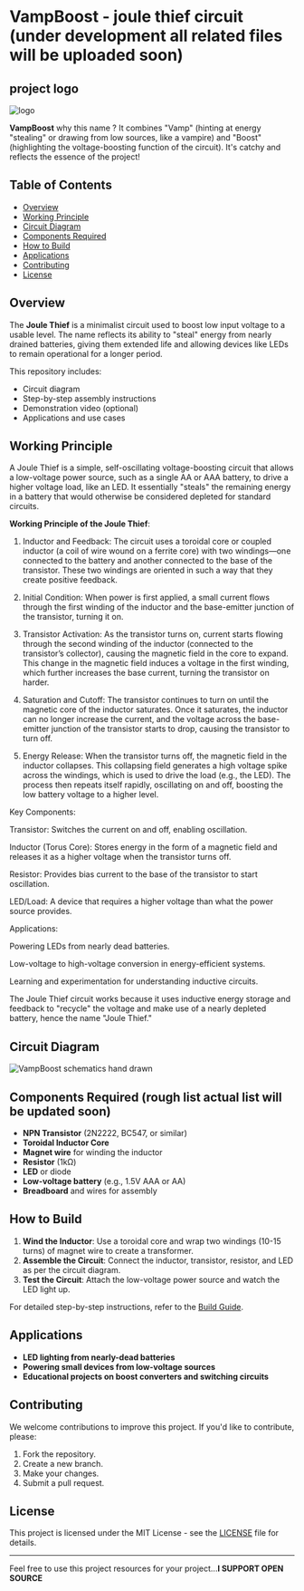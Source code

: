 # VampBoost - joule thief circuit (**under development all related files will be uploaded soon**)


## project logo
![logo](https://github.com/user-attachments/assets/0ce2df57-75c0-4e0e-842e-c3342da03895)


**VampBoost**
why this name ? 
It combines "Vamp" (hinting at energy "stealing" or drawing from low sources, like a vampire) and "Boost" (highlighting the voltage-boosting function of the circuit). It's catchy and reflects the essence of the project!

## Table of Contents
- [Overview](#overview)
- [Working Principle](#working-principle)
- [Circuit Diagram](#circuit-diagram)
- [Components Required](#components-required)
- [How to Build](#how-to-build)
- [Applications](#applications)
- [Contributing](#contributing)
- [License](#license)

## Overview

The **Joule Thief** is a minimalist circuit used to boost low input voltage to a usable level. The name reflects its ability to "steal" energy from nearly drained batteries, giving them extended life and allowing devices like LEDs to remain operational for a longer period.

This repository includes:
- Circuit diagram
- Step-by-step assembly instructions
- Demonstration video (optional)
- Applications and use cases

## Working Principle

A Joule Thief is a simple, self-oscillating voltage-boosting circuit that allows a low-voltage power source, such as a single AA or AAA battery, to drive a higher voltage load, like an LED. It essentially "steals" the remaining energy in a battery that would otherwise be considered depleted for standard circuits.

**Working Principle of the Joule Thief**:

1. Inductor and Feedback: The circuit uses a toroidal core or coupled inductor (a coil of wire wound on a ferrite core) with two windings—one connected to the battery and another connected to the base of the transistor. These two windings are oriented in such a way that they create positive feedback.


2. Initial Condition: When power is first applied, a small current flows through the first winding of the inductor and the base-emitter junction of the transistor, turning it on.


3. Transistor Activation: As the transistor turns on, current starts flowing through the second winding of the inductor (connected to the transistor’s collector), causing the magnetic field in the core to expand. This change in the magnetic field induces a voltage in the first winding, which further increases the base current, turning the transistor on harder.


4. Saturation and Cutoff: The transistor continues to turn on until the magnetic core of the inductor saturates. Once it saturates, the inductor can no longer increase the current, and the voltage across the base-emitter junction of the transistor starts to drop, causing the transistor to turn off.


5. Energy Release: When the transistor turns off, the magnetic field in the inductor collapses. This collapsing field generates a high voltage spike across the windings, which is used to drive the load (e.g., the LED). The process then repeats itself rapidly, oscillating on and off, boosting the low battery voltage to a higher level.



Key Components:

Transistor: Switches the current on and off, enabling oscillation.

Inductor (Torus Core): Stores energy in the form of a magnetic field and releases it as a higher voltage when the transistor turns off.

Resistor: Provides bias current to the base of the transistor to start oscillation.

LED/Load: A device that requires a higher voltage than what the power source provides.


Applications:

Powering LEDs from nearly dead batteries.

Low-voltage to high-voltage conversion in energy-efficient systems.

Learning and experimentation for understanding inductive circuits.


The Joule Thief circuit works because it uses inductive energy storage and feedback to "recycle" the voltage and make use of a nearly depleted battery, hence the name "Joule Thief."


## Circuit Diagram

![VampBoost schematics hand drawn](https://github.com/user-attachments/assets/85853c16-f345-41be-a404-53946a6cb1eb)



## Components Required (rough list actual list will be updated soon)

- **NPN Transistor** (2N2222, BC547, or similar)
- **Toroidal Inductor Core**
- **Magnet wire** for winding the inductor
- **Resistor** (1kΩ)
- **LED** or diode
- **Low-voltage battery** (e.g., 1.5V AAA or AA)
- **Breadboard** and wires for assembly

## How to Build

1. **Wind the Inductor**: Use a toroidal core and wrap two windings (10-15 turns) of magnet wire to create a transformer.
2. **Assemble the Circuit**: Connect the inductor, transistor, resistor, and LED as per the circuit diagram.
3. **Test the Circuit**: Attach the low-voltage power source and watch the LED light up.

For detailed step-by-step instructions, refer to the [Build Guide](BuildGuide/BuildGuide.md). 

## Applications

- **LED lighting from nearly-dead batteries**
- **Powering small devices from low-voltage sources**
- **Educational projects on boost converters and switching circuits**

## Contributing

We welcome contributions to improve this project. If you'd like to contribute, please:
1. Fork the repository.
2. Create a new branch.
3. Make your changes.
4. Submit a pull request.

## License

This project is licensed under the MIT License - see the [LICENSE](LICENSE) file for details.

---

Feel free to use this project resources for your project...**I SUPPORT OPEN SOURCE**
